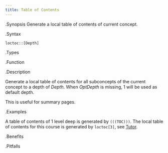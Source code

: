```yaml
---
title: Table of Contents
---
```


.Synopsis
Generate a local table of contents of current concept.

.Syntax

`loctoc::[Depth]`

.Types

.Function

.Description

Generate a local table of contents for all subconcepts of the current concept to a depth of _Depth_.
When _OptDepth_ is missing, 1 will be used as default depth.

This is useful for summary pages.

.Examples

A table of contents of 1 level deep is generated by `(((TOC)))`.
The local table of contents for this course is generated by `loctoc[3]`, see [Tutor]((Tutor)).

.Benefits

.Pitfalls

